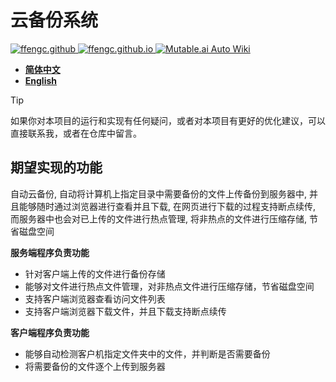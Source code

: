 # 云备份系统

<a href="https://github.com/ffengc">
    <img src="https://img.shields.io/static/v1?label=Github&message=ffengc&color=blue" alt="ffengc.github">
</a>
<a href="https://ffengc.github.io">
    <img src="https://img.shields.io/static/v1?label=Page&message=ffengc.github.io&color=red" alt="ffengc.github.io">
</a>
<a href="https://ffengc.github.io/gh-blog/">
    <img src="https://img.shields.io/static/v1?label=Blog&message=Blog Page&color=brightgreen" alt="Mutable.ai Auto Wiki">
</a>

</div>

- **[简体中文](./docs/README-CN.md)**
- **[English](./README.md)**

> [!TIP]
> 如果你对本项目的运行和实现有任何疑问，或者对本项目有更好的优化建议，可以直接联系我，或者在仓库中留言。

## 期望实现的功能

自动云备份, 自动将计算机上指定目录中需要备份的文件上传备份到服务器中, 并且能够随时通过浏览器进行查看并且下载, 在网页进行下载的过程支持断点续传, 而服务器中也会对已上传的文件进行热点管理, 将非热点的文件进行压缩存储, 节省磁盘空间

**服务端程序负责功能**
- 针对客户端上传的文件进行备份存储
- 能够对文件进行热点文件管理，对非热点文件进行压缩存储，节省磁盘空间
- 支持客户端浏览器查看访问文件列表
- 支持客户端浏览器下载文件，并且下载支持断点续传

**客户端程序负责功能**
- 能够自动检测客户机指定文件夹中的文件，并判断是否需要备份
- 将需要备份的文件逐个上传到服务器